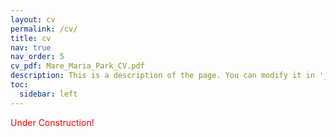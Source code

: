 ```yaml
---
layout: cv
permalink: /cv/
title: cv
nav: true
nav_order: 5
cv_pdf: Mare_Maria_Park_CV.pdf
description: This is a description of the page. You can modify it in '_pages/cv.md'. You can also change or remove the top pdf download button.
toc:
  sidebar: left
---
```


<span style="color: red">Under Construction!</span>
